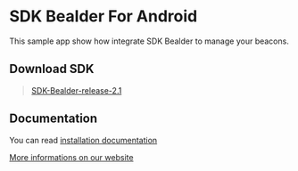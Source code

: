 # SDK Bealder For Android

This sample app show how integrate SDK Bealder to manage your beacons.

## Download SDK

> [SDK-Bealder-release-2.1](https://github.com/bealder/SDK-Android/releases/tag/2.1)

## Documentation

You can read [installation documentation](https://github.com/bealder/SDK-Android/Documentation/DOCS.md)

[More informations on our website](http://bealder.com)




